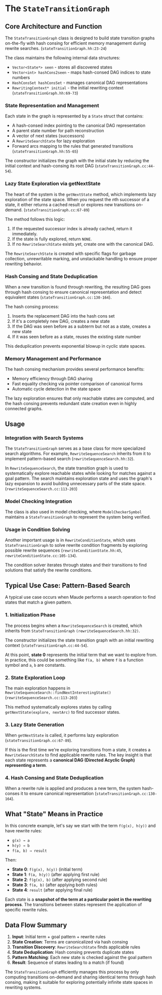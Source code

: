 # The `StateTransitionGraph`
## Core Architecture and Function

The `StateTransitionGraph` class is designed to build state transition graphs on-the-fly with hash consing for efficient memory management during rewrite searches. (`stateTransitionGraph.hh:23-24`)

The class maintains the following internal data structures:

- `Vector<State*> seen` - stores all discovered states
- `Vector<int> hashCons2seen` - maps hash-consed DAG indices to state numbers
- `HashConsSet hashConsSet` - manages canonical DAG representations
- `RewritingContext* initial` - the initial rewriting context (`stateTransitionGraph.hh:69-73`)

### State Representation and Management

Each state in the graph is represented by a `State` struct that contains:

- A hash-consed index pointing to the canonical DAG representation
- A parent state number for path reconstruction
- A vector of next states (successors)
- A `RewriteSearchState` for lazy exploration
- Forward arcs mapping to the rules that generated transitions (`stateTransitionGraph.hh:55-65`)

The constructor initializes the graph with the initial state by reducing the initial context and hash-consing its root DAG (`stateTransitionGraph.cc:44-54`).

### Lazy State Exploration via getNextState

The heart of the system is the `getNextState` method, which implements lazy exploration of the state space. When you request the $n$th successor of a state, it either returns a cached result or explores new transitions on-demand. (`stateTransitionGraph.cc:67-89`)

The method follows this logic:

1. If the requested successor index is already cached, return it immediately.
2. If the state is fully explored, return `NONE`.
3. If no `RewriteSearchState` exists yet, create one with the canonical DAG.

The `RewriteSearchState` is created with specific flags for garbage collection, unrewritable marking, and unstackable handling to ensure proper rewriting behavior.

### Hash Consing and State Deduplication

When a new transition is found through rewriting, the resulting DAG goes through hash consing to ensure canonical representation and detect equivalent states (`stateTransitionGraph.cc:130-164`).

The hash consing process:

1. Inserts the replacement DAG into the hash cons set
2. If it's a completely new DAG, creates a new state
3. If the DAG was seen before as a subterm but not as a state, creates a new state
4. If it was seen before as a state, reuses the existing state number

This deduplication prevents exponential blowup in cyclic state spaces.

### Memory Management and Performance

The hash consing mechanism provides several performance benefits:

- Memory efficiency through DAG sharing
- Fast equality checking via pointer comparison of canonical forms
- Automatic cycle detection in the state space

The lazy exploration ensures that only reachable states are computed, and the hash consing prevents redundant state creation even in highly connected graphs.

## Usage

### Integration with Search Systems

The `StateTransitionGraph` serves as a base class for more specialized search algorithms. For example, `RewriteSequenceSearch` inherits from it to implement pattern-based search (`rewriteSequenceSearch.hh:32`).

In `RewriteSequenceSearch`, the state transition graph is used to systematically explore reachable states while looking for matches against a goal pattern. The search maintains exploration state and uses the graph's lazy expansion to avoid building unnecessary parts of the state space. (`rewriteSequenceSearch.cc:113-203`)

### Model Checking Integration

The class is also used in model checking, where `ModelCheckerSymbol` maintains a `StateTransitionGraph` to represent the system being verified.
### Usage in Condition Solving

Another important usage is in `RewriteConditionState`, which uses `StateTransitionGraph` to solve rewrite condition fragments by exploring possible rewrite sequences (`rewriteConditionState.hh:45`, `rewriteConditionState.cc:105-134`).

The condition solver iterates through states and their transitions to find solutions that satisfy the rewrite conditions.

## Typical Use Case: Pattern-Based Search

A typical use case occurs when Maude performs a search operation to find states that match a given pattern. 

### 1. Initialization Phase

The process begins when a `RewriteSequenceSearch` is created, which inherits from `StateTransitionGraph` `(rewriteSequenceSearch.hh:32)`.

The constructor initializes the state transition graph with an initial rewriting context (`stateTransitionGraph.cc:44-54`).

At this point, **state 0** represents the initial term that we want to explore from. In practice, this could be something like `f(a, b)` where `f` is a function symbol and `a`, `b` are constants.

### 2. State Exploration Loop

The main exploration happens in `RewriteSequenceSearch::findNextInterestingState()` (`rewriteSequenceSearch.cc:113-203`)

This method systematically explores states by calling `getNextState(explore, nextArc)` to find successor states.

### 3. Lazy State Generation

When `getNextState` is called, it performs lazy exploration (`stateTransitionGraph.cc:67-89`).

If this is the first time we're exploring transitions from a state, it creates a `RewriteSearchState` to find applicable rewrite rules. The key insight is that each state represents a **canonical DAG (Directed Acyclic Graph) representing a term**.

### 4. Hash Consing and State Deduplication

When a rewrite rule is applied and produces a new term, the system hash-conses it to ensure canonical representation (`stateTransitionGraph.cc:130-164`).

## What "State" Means in Practice

In this concrete example, let's say we start with the term `f(g(x), h(y))` and have rewrite rules:

- `g(x) → a`
- `h(y) → b`
- `f(a, b) → result`

Then:

- **State 0**: `f(g(x), h(y))` (initial term)
- **State 1**: `f(a, h(y))` (after applying first rule)
- **State 2**: `f(g(x), b)` (after applying second rule)
- **State 3**: `f(a, b)` (after applying both rules)
- **State 4**: `result` (after applying final rule)

Each state is a **snapshot of the term at a particular point in the rewriting process**. The transitions between states represent the application of specific rewrite rules.

## Data Flow Summary

1. **Input**: Initial term + goal pattern + rewrite rules
2. **State Creation**: Terms are canonicalized via hash consing
3. **Transition Discovery**: `RewriteSearchState` finds applicable rules
4. **State Deduplication**: Hash consing prevents duplicate states
5. **Pattern Matching**: Each new state is checked against the goal pattern
6. **Result**: Sequence of states leading to a match (if found)

The `StateTransitionGraph` efficiently manages this process by only computing transitions on-demand and sharing identical terms through hash consing, making it suitable for exploring potentially infinite state spaces in rewriting systems.